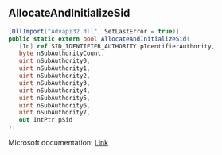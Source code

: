 ## AllocateAndInitializeSid

```csharp
[DllImport("Advapi32.dll", SetLastError = true)]
public static extern bool AllocateAndInitializeSid(
   [In] ref SID_IDENTIFIER_AUTHORITY pIdentifierAuthority,
   byte nSubAuthorityCount,
   uint nSubAuthority0,
   uint nSubAuthority1,
   uint nSubAuthority2,
   uint nSubAuthority3,
   uint nSubAuthority4,
   uint nSubAuthority5,
   uint nSubAuthority6,
   uint nSubAuthority7,
   out IntPtr pSid
);
```

Microsoft documentation: [Link](https://docs.microsoft.com/en-us/windows/win32/api/securitybaseapi/nf-securitybaseapi-allocateandinitializesid)
